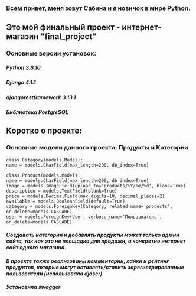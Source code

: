 ### Всем привет, меня зовут Сабина и я новичок в мире Python.

## Это мой финальный проект - интернет-магазин "final_project"

### Основные версии установок:
##### Python 3.8.10
##### Django 4.1.1
##### djangorestframework 3.13.1

##### Библиотека PostgreSQL

## Коротко о проекте:

### Основные модели данного проекта: Продукты и Категории
    
    class Category(models.Model):
    name = models.CharField(max_length=200, db_index=True)
    
    class Product(models.Model):
    name = models.CharField(max_length=200, db_index=True)
    image = models.ImageField(upload_to='products/%Y/%m/%d', blank=True)
    description = models.TextField(blank=True)
    price = models.DecimalField(max_digits=10, decimal_places=2)
    available = models.BooleanField(default=True)
    category = models.ForeignKey(Category, related_name='products', on_delete=models.CASCADE)
    user = models.ForeignKey(User, verbose_name='Пользователь', on_delete=models.CASCADE)
    
#### ***Создавать категории и добавлять продукты может только админ сайта, так как это не площадка для продажи, а конкретно интернет сайт одного магазина.***
#### ***В проекте также реализованы комментарии, лайки и рейтинг продуктов, которые могут оставлять/ставить зарегистрированные пользователи (использовала djoser)***

##### Установила swagger
